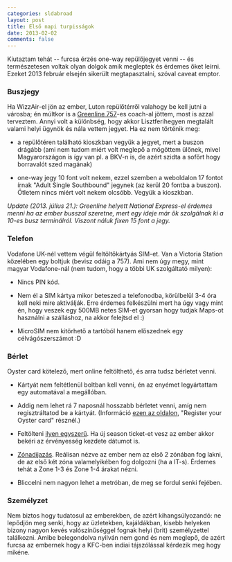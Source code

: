```yaml
---
categories: sldabroad
layout: post
title: Első napi turpisságok
date: 2013-02-02
comments: false
---
```


Kiutaztam tehát -- furcsa érzés one-way repülőjegyet venni -- és természetesen voltak olyan dolgok amik
megleptek és érdemes őket leírni. Ezeket 2013 február elsején sikerült megtapasztalni, szóval caveat emptor.

### Buszjegy
Ha WizzAir-el jön az ember, Luton repülőtérről valahogy be kell jutni a városba; én múltkor is a
[Greenline 757](http://www.greenline.co.uk/green-line-timetables-and-tickets/)-es coach-al jöttem, most is
azzal terveztem. Annyi volt a különbség, hogy akkor Lisztferihegyen megtalált valami helyi ügynök és nála
vettem jegyet. Ha ez nem történik meg:

- a repülőtéren található kioszkban vegyük a jegyet, mert a buszon drágább (ami nem tudom miért volt
meglepő a mögöttem ülőnek, mivel Magyarországon is így van pl. a BKV-n is, de azért szidta a sofőrt hogy
borravalót szed magának)

- one-way jegy 10 font volt nekem, ezzel szemben a weboldalon 17 fontot írnak "Adult Single Southbound"
jegynek (az kerül 20 fontba a buszon). Ötletem nincs miért volt nekem olcsóbb. Vegyük a kioszkban.

*Update (2013. július 21.): Greenline helyett National Express-el érdemes menni ha az ember busszal
szeretne, mert egy ideje már ők szolgálnak ki a 10-es busz terminálról. Viszont náluk fixen 15 font a jegy.*

### Telefon
Vodafone UK-nél vettem végül feltöltőkártyás SIM-et. Van a Victoria Station közelében egy boltjuk (bevisz
odáig a 757). Ami nem úgy megy, mint magyar Vodafone-nál (nem tudom, hogy a többi UK szolgáltató milyen):

- Nincs PIN kód.

- Nem él a SIM kártya mikor beteszed a telefonodba, körülbelül 3-4 óra kell neki mire aktiválják. Erre
érdemes felkészülni mert ha úgy vagy mint én, hogy veszek egy 500MB netes SIM-et gyorsan hogy tudjak
Maps-ot használni a szálláshoz, na akkor felejtsd el :)

- MicroSIM nem kitörhető a tartóból hanem előszednek egy célvágószerszámot :D

### Bérlet
Oyster card kötelező, mert online feltölthető, és arra tudsz bérletet venni.

- Kártyát nem feltétlenül boltban kell venni, én az enyémet legyártattam egy automatával a megállóban.

- Addig nem lehet rá 7 naposnál hosszabb bérletet venni, amíg nem regisztráltatod be a kártyát.
(Információ [ezen az oldalon](http://www.tfl.gov.uk/tickets/14836.aspx), "Register your Oyster card"
résznél.)

- Feltölteni [ilyen egyszerű](http://www.youtube.com/watch?v=ibKYhCdh8K8"). Ha új season ticket-et vesz az
ember akkor bekéri az érvényesség kezdete dátumot is.

- [Zónadíjazás](http://www.tfl.gov.uk/tickets/14416.aspx). Reálisan nézve az ember nem az első 2 zónában
fog lakni, de az első két zóna valamelyikében fog dolgozni (ha a IT-s). Érdemes tehát a Zone 1-3 és Zone
1-4 árakat nézni.

- Bliccelni nem nagyon lehet a metróban, de meg se fordul senki fejében.

### Személyzet
Nem biztos hogy tudatosul az emberekben, de azért kihangsúlyozandó: ne lepődjön meg senki, hogy az
üzletekben, kajáldákban, kisebb helyeken bizony nagyon kevés valószínűséggel fognak helyi (brit)
személyzettel találkozni. Amibe belegondolva nyilván nem gond és nem meglepő, de azért furcsa az embernek
hogy a KFC-ben indiai tájszólással kérdezik meg hogy mikéne.

